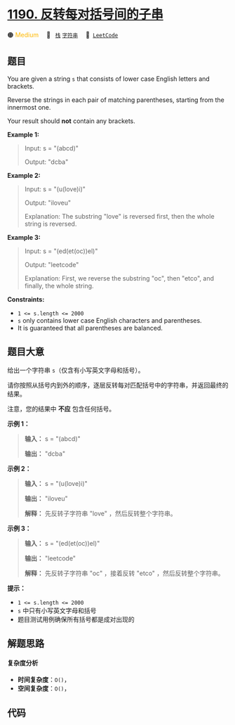 # [1190. 反转每对括号间的子串](https://leetcode.com/problems/reverse-substrings-between-each-pair-of-parentheses)

🟠 <font color=#ffb800>Medium</font>&emsp; 🔖&ensp; [`栈`](/leetcode/outline/tag/stack.md) [`字符串`](/leetcode/outline/tag/string.md)&emsp; 🔗&ensp;[`LeetCode`](https://leetcode.com/problems/reverse-substrings-between-each-pair-of-parentheses)

## 题目

You are given a string `s` that consists of lower case English letters and
brackets.

Reverse the strings in each pair of matching parentheses, starting from the
innermost one.

Your result should **not** contain any brackets.



**Example 1:**

> Input: s = "(abcd)"
> 
> Output: "dcba"

**Example 2:**

> Input: s = "(u(love)i)"
> 
> Output: "iloveu"
> 
> Explanation: The substring "love" is reversed first, then the whole string is reversed.

**Example 3:**

> Input: s = "(ed(et(oc))el)"
> 
> Output: "leetcode"
> 
> Explanation: First, we reverse the substring "oc", then "etco", and finally, the whole string.

**Constraints:**

  * `1 <= s.length <= 2000`
  * `s` only contains lower case English characters and parentheses.
  * It is guaranteed that all parentheses are balanced.


## 题目大意

给出一个字符串 `s`（仅含有小写英文字母和括号）。

请你按照从括号内到外的顺序，逐层反转每对匹配括号中的字符串，并返回最终的结果。

注意，您的结果中 **不应** 包含任何括号。



**示例 1：**

> 
> 
> 
> 
> 
> **输入：** s = "(abcd)"
> 
> **输出：** "dcba"
> 
> 

**示例 2：**

> 
> 
> 
> 
> 
> **输入：** s = "(u(love)i)"
> 
> **输出：** "iloveu"
> 
> **解释：** 先反转子字符串 "love" ，然后反转整个字符串。

**示例 3：**

> 
> 
> 
> 
> 
> **输入：** s = "(ed(et(oc))el)"
> 
> **输出：** "leetcode"
> 
> **解释：** 先反转子字符串 "oc" ，接着反转 "etco" ，然后反转整个字符串。



**提示：**

  * `1 <= s.length <= 2000`
  * `s` 中只有小写英文字母和括号
  * 题目测试用例确保所有括号都是成对出现的


## 解题思路

#### 复杂度分析

- **时间复杂度**：`O()`，
- **空间复杂度**：`O()`，

## 代码

```javascript

```